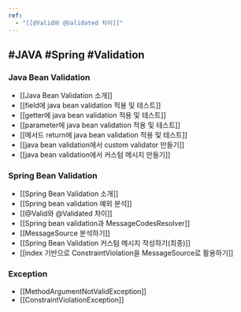 ```yaml
---
ref:
  - "[[@Valid와 @Validated 차이]]"
---
```


## #JAVA #Spring #Validation

### Java Bean Validation
- [[Java Bean Validation 소개]]
- [[field에 java bean validation 적용 및 테스트]]
- [[getter에 java bean validation 적용 및 테스트]]
- [[parameter에 java bean validation 적용 및 테스트]]
- [[메서드 return에 java bean validation 적용 및 테스트]]
- [[java bean validation에서 custom validator 만들기]]
- [[java bean validation에서 커스텀 메시지 만들기]]


### Spring Bean Validation
- [[Spring Bean Validation 소개]]
- [[Spring bean validation 예외 분석]]
- [[@Valid와 @Validated 차이]]
- [[Spring bean validation과 MessageCodesResolver]]
- [[MessageSource 분석하기]]
- [[Spring Bean Validation 커스텀 메시지 작성하기(최종)]]
- [[index 기반으로 ConstraintViolation을 MessageSource로 활용하기]]

### Exception
- [[MethodArgumentNotValidException]]
- [[ConstraintViolationException]]
